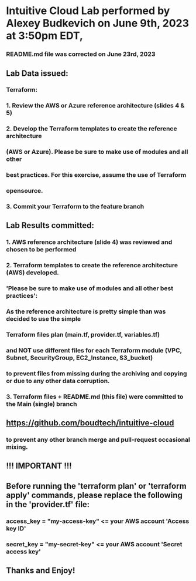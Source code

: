 # Intuitive Cloud Lab performed by Alexey Budkevich on June 9th, 2023 at 3:50pm EDT,
### README.md file was corrected on June 23rd, 2023
##
## Lab Data issued:
### Terraform:
### 1. Review the AWS or Azure reference architecture (slides 4 & 5)
### 2. Develop the Terraform templates to create the reference architecture
### (AWS or Azure). Please be sure to make use of modules and all other
### best practices. For this exercise, assume the use of Terraform
### opensource.
### 3. Commit your Terraform to the feature branch
##
## Lab Results committed:
### 1. AWS reference architecture (slide 4) was reviewed and chosen to be performed
### 2. Terraform templates to create the reference architecture (AWS) developed.
### 'Please be sure to make use of modules and all other best practices':
### As the reference architecture is pretty simple than was decided to use the simple
### Terraform files plan (main.tf, provider.tf, variables.tf) 
### and NOT use different files for each Terraform module (VPC, Subnet, SecurityGroup, EC2_Instance, S3_bucket)
### to prevent files from missing during the archiving and copying or due to any other data corruption.
### 3. Terraform files + README.md (this file) were committed to the Main (single) branch
## https://github.com/boudtech/intuitive-cloud
### to prevent any other branch merge and pull-request occasional mixing.
##
## !!! IMPORTANT !!!
## Before running the 'terraform plan' or 'terraform apply' commands, please replace the following in the 'provider.tf' file:
### access_key = "my-access-key" <= your AWS account 'Access key ID'
### secret_key = "my-secret-key" <= your AWS account 'Secret access key'
##
## Thanks and Enjoy!
